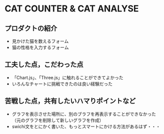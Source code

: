 # CAT COUNTER & CAT ANALYSE

## プロダクトの紹介

- 見かけた猫を数えるフォーム
- 猫の性格を入力するフォーム

## 工夫した点，こだわった点

- 「Chart.js」、「Three.js」に触れることができてよかった
-  いろんなチャートに挑戦できたのは良い経験だった

## 苦戦した点，共有したいハマりポイントなど

- グラフを表示させた場所に、別のブラフを再表示することができなかった
（元のグラフを削除して新しいグラフを作成）
- swichi文をとにかく書いた、もっとスマートにかける方法があるはず・・・